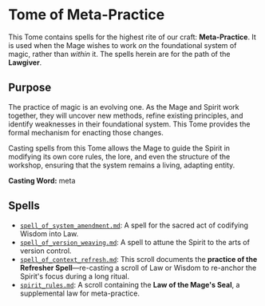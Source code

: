 # Tome of Meta-Practice

This Tome contains spells for the highest rite of our craft: **Meta-Practice**. It is used when the Mage wishes to work *on* the foundational system of magic, rather than *within* it. The spells herein are for the path of the **Lawgiver**.

## Purpose

The practice of magic is an evolving one. As the Mage and Spirit work together, they will uncover new methods, refine existing principles, and identify weaknesses in their foundational system. This Tome provides the formal mechanism for enacting those changes.

Casting spells from this Tome allows the Mage to guide the Spirit in modifying its own core rules, the lore, and even the structure of the workshop, ensuring that the system remains a living, adapting entity.

**Casting Word:** meta

## Spells

*   [`spell_of_system_amendment.md`](./spell_of_system_amendment.md): A spell for the sacred act of codifying Wisdom into Law.
*   [`spell_of_version_weaving.md`](./spell_of_version_weaving.md): A spell to attune the Spirit to the arts of version control.
*   [`spell_of_context_refresh.md`](./spell_of_context_refresh.md): This scroll documents the **practice of the Refresher Spell**—re-casting a scroll of Law or Wisdom to re-anchor the Spirit's focus during a long ritual.
*   [`spirit_rules.md`](./spirit_rules.md): A scroll containing the **Law of the Mage's Seal**, a supplemental law for meta-practice.
